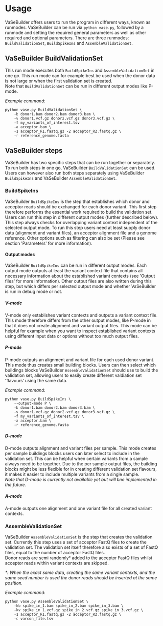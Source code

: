 # Usage
VaSeBuilder offers users to run the program in different ways, known as runmodes. VaSeBuilder can be run via ```python vase.py```, followed by a runmode and setting the required general parameters as well as other required and optional parameters. There are three runmodes: ```BuildValidationSet```, ```BuildSpikeIns``` and ```AssembleValidationSet```.

## VaSeBuilder BuildValidationSet
This run mode executes both ```BuildSpikeIns``` and ```AssembleValidationSet``` in one go. This run mode can for example best be used when the donor data is not large or when the first validation set is created.  
Note that ```BuildValidationSet``` can be run in different output modes like P-mode.

_Example command:_
```
python vase.py BuildValidationSet \
    -b donor1.bam donor2.bam donor3.bam \
    -v donor1.vcf.gz donor2.vcf.gz donor3.vcf.gz \
    -f my_variants_of_interest.tsv
    -a acceptor.bam \
    -1 acceptor_R1.fastq.gz -2 acceptor_R2.fastq.gz \
    -r reference_genome.fasta
```

## VaSeBuilder steps
VaSeBuilder has two specific steps that can be run together or separately. To run both steps in one go, VaSeBuilder ```BuildValidationSet``` can be used. Users can however also run both steps separately using VaSeBuilder ```BuildSpikeIns``` and VaSeBuilder ```AssembleValidationSet```.

### BuildSpikeIns
VaSeBuilder ```BuildSpikeIns``` is the step that establishes which donor and acceptor reads should be exchanged for each donor variant. This first step therefore performs the essential work required to build the validation set. Users can run this step in different output modes (further described below). This step always checks for overlapping variant context independent of the selected output mode.
To run this step users need at least supply donor data (alignment and variant files), an acceptor alignment file and a genome reference. Other options such as filtering can also be set (Please see section 'Parameters' for more information).


#### Output modes
VaSeBuilder ```BuildSpikeIns``` can be run in different output modes. Each output mode outputs at least the variant context file that contains all necessary information about the established variant contexts (see 'Output files' for more information). Other output files are also written during this step, but which differs per selected output mode and whether VaSeBuilder is run in debug mode or not.

##### V-mode
V-mode only establishes variant contexts and outputs a variant context file. This mode therefore differs from the other output modes, like P-mode in that it does not create alignment and variant output files. This mode can be helpful for example when you want to inspect established variant contexts using different input data or options without too much output files.

##### P-mode
P-mode outputs an alignment and variant file for each used donor variant. This mode thus creates small building blocks. Users can then select which buildings blocks VaSeBuilder ```AssembleValidationSet``` should use to build the validation set, allowing users to easily create different valdiation set 'flavours' using the same data.

_Example command:_
```
python vase.py BuildSpikeIns \
    --output-mode P \
    -b donor1.bam donor2.bam donor3.bam \
    -v donor1.vcf.gz donor2.vcf.gz donor3.vcf.gz \
    -f my_variants_of_interest.tsv \
    -a acceptor.bam \
    -r reference_genome.fasta
```

##### D-mode
D-mode outputs alignment and variant files per sample. This mode creates per sample buildings blocks users can later select to include in the validation set. This can be helpful when certain variants from a sample always need to be together. Due to the per sample output files, the building blocks might be less flexible for in creating different validation set flavours, it makes it easier to include multiple variants from a single sample.  
_Note that D-mode is currently not available yet but will bne implemented in the future._

##### A-mode
A-mode outputs one alignment and one variant file for all created variant contexts. 


### AssembleValidationSet
VaSeBuilder ```AssembleValidationSet``` is the step that creates the validation set. Currently this step uses a set of acceptor FastQ files to create the validation set. The validation set itself therefore also exists of a set of FastQ files, equal to the number of acceptor FastQ files.  
Donor reads are semi randomly* added to the acceptor FastQ files whilst acceptor reads within variant contexts are skipped.

_*: When the exact same data, creating the same variant contexts, and the same seed number is used the donor reads should be inserted at the same position._

_Example command:_
```
python vase.py AssembleValidationSet \
    -kb spike_in_1.bam spike_in_2.bam spike_in_3.bam \
    -kv spike_in_1.vcf.gz spike_in_2.vcf.gz spike_in_3.vcf.gz \
    -1 acceptor_R1.fastq.gz -2 acceptor_R2.fastq.gz \
    -c varcon_file.tsv
```
